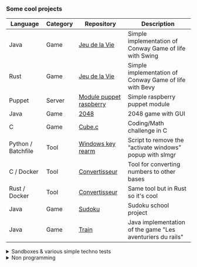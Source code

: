 <!---
Tonguechaude/Tonguechaude is a ✨ special ✨ repository because its `README.md` (this file) appears on your GitHub profile.
You can click the Preview link to take a look at your changes.
--->

### Some cool projects

| Language | Category | Repository | Description |
| --- | --- | --- | --- |
| Java | Game | [Jeu de la Vie](https://github.com/Tonguechaude/GOL.java.git) | Simple implementation of Conway Game of life with Swing |
| Rust | Game | [Jeu de la Vie](https://github.com/Tonguechaude/GOL.rs.git) | Simple implementation of Conway Game of life with Bevy |
| Puppet | Server | [Module puppet raspberry](https://github.com/Tonguechaude/puppet-raspberry.git) | Simple raspberry puppet module  |
| Java | Game | [2048](https://github.com/Tonguechaude/2048.git) | 2048 game with GUI |
| C | Game | [Cube.c](https://github.com/Tonguechaude/Cube.git) | Coding/Math challenge in C | 
| Python / Batchfile | Tool | [Windows key rearm](https://github.com/Tonguechaude/windows_key_rearm.git) | Script to remove the “activate windows” popup with slmgr |
| C / Docker | Tool | [Convertisseur](https://github.com/Tonguechaude/Convertisseur.git) | Tool for converting numbers to other bases |
| Rust / Docker | Tool | [Convertisseur](https://github.com/Tonguechaude/Convertisseur-Rust.git) | Same tool but in Rust so it's cool |
| Java | Game | [Sudoku](https://github.com/Tonguechaude/Sudoku.git) | Sudoku school project |
| Java | Game | [Train](https://github.com/Tonguechaude/Train-IHM.git) | Java implementation of the game "Les aventuriers du rails" |

<details>
<summary>Sandboxes & various simple techno tests</summary>

| Lang | Repository | Description |
| --- | --- | --- |
| Rust | [Google Rust course](https://github.com/Tonguechaude/feuille_de_route_Rust.git) | Rust course |

</details>

<details>
<summary>Non programming</summary>

| Technology | Category | Repository | Description |
| --- | --- | --- | --- |
| Go / HUGO | Web | [Papermod theme forked](https://github.com/Tonguechaude/hugo-PaperMod.git) | Papermod theme fork for my website <https://tonguechaude.fr> |
| GO / HUGO | Web | [site builder](https://github.com/Tonguechaude/Portfolio.git) | My website builder <https://tonguechaude.fr> |
| HTML / JS / CSS | Web | [tonguechaude.fr](https://github.com/Tonguechaude/tonguechaude.github.io.git) | the hugo build result for my website <https://tonguechaude.fr> |
| yml / json / nushell | Dotfiles | [my doftiles](https://github.com/Tonguechaude/dotfiles.git) | My dotfiles for vim, git , nushell etc ... |

</details>
